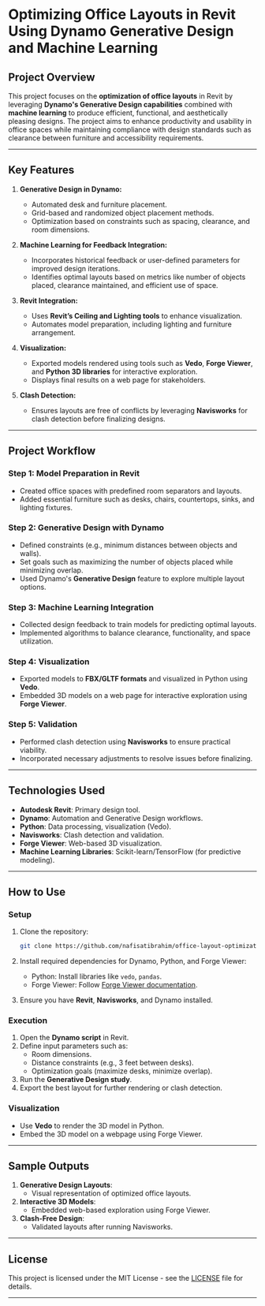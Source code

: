 # **Optimizing Office Layouts in Revit Using Dynamo Generative Design and Machine Learning**

## **Project Overview**
This project focuses on the **optimization of office layouts** in Revit by leveraging **Dynamo's Generative Design capabilities** combined with **machine learning** to produce efficient, functional, and aesthetically pleasing designs. The project aims to enhance productivity and usability in office spaces while maintaining compliance with design standards such as clearance between furniture and accessibility requirements.

---

## **Key Features**
1. **Generative Design in Dynamo:**
   - Automated desk and furniture placement.
   - Grid-based and randomized object placement methods.
   - Optimization based on constraints such as spacing, clearance, and room dimensions.

2. **Machine Learning for Feedback Integration:**
   - Incorporates historical feedback or user-defined parameters for improved design iterations.
   - Identifies optimal layouts based on metrics like number of objects placed, clearance maintained, and efficient use of space.

3. **Revit Integration:**
   - Uses **Revit’s Ceiling and Lighting tools** to enhance visualization.
   - Automates model preparation, including lighting and furniture arrangement.

4. **Visualization:**
   - Exported models rendered using tools such as **Vedo**, **Forge Viewer**, and **Python 3D libraries** for interactive exploration.
   - Displays final results on a web page for stakeholders.

5. **Clash Detection:**
   - Ensures layouts are free of conflicts by leveraging **Navisworks** for clash detection before finalizing designs.

---

## **Project Workflow**
### **Step 1: Model Preparation in Revit**
- Created office spaces with predefined room separators and layouts.
- Added essential furniture such as desks, chairs, countertops, sinks, and lighting fixtures.

### **Step 2: Generative Design with Dynamo**
- Defined constraints (e.g., minimum distances between objects and walls).
- Set goals such as maximizing the number of objects placed while minimizing overlap.
- Used Dynamo's **Generative Design** feature to explore multiple layout options.

### **Step 3: Machine Learning Integration**
- Collected design feedback to train models for predicting optimal layouts.
- Implemented algorithms to balance clearance, functionality, and space utilization.

### **Step 4: Visualization**
- Exported models to **FBX/GLTF formats** and visualized in Python using **Vedo**.
- Embedded 3D models on a web page for interactive exploration using **Forge Viewer**.

### **Step 5: Validation**
- Performed clash detection using **Navisworks** to ensure practical viability.
- Incorporated necessary adjustments to resolve issues before finalizing.

---

## **Technologies Used**
- **Autodesk Revit**: Primary design tool.
- **Dynamo**: Automation and Generative Design workflows.
- **Python**: Data processing, visualization (Vedo).
- **Navisworks**: Clash detection and validation.
- **Forge Viewer**: Web-based 3D visualization.
- **Machine Learning Libraries**: Scikit-learn/TensorFlow (for predictive modeling).

---

## **How to Use**
### **Setup**
1. Clone the repository:
   ```bash
   git clone https://github.com/nafisatibrahim/office-layout-optimization_machine_learning.git
   ```
2. Install required dependencies for Dynamo, Python, and Forge Viewer:
   - Python: Install libraries like `vedo`, `pandas`.
   - Forge Viewer: Follow [Forge Viewer documentation](https://forge.autodesk.com/en/docs/viewer/v7/).

3. Ensure you have **Revit**, **Navisworks**, and Dynamo installed.

### **Execution**
1. Open the **Dynamo script** in Revit.
2. Define input parameters such as:
   - Room dimensions.
   - Distance constraints (e.g., 3 feet between desks).
   - Optimization goals (maximize desks, minimize overlap).
3. Run the **Generative Design study**.
4. Export the best layout for further rendering or clash detection.

### **Visualization**
- Use **Vedo** to render the 3D model in Python.
- Embed the 3D model on a webpage using Forge Viewer.

---

## **Sample Outputs**
1. **Generative Design Layouts**:
   - Visual representation of optimized office layouts.
2. **Interactive 3D Models**:
   - Embedded web-based exploration using Forge Viewer.
3. **Clash-Free Design**:
   - Validated layouts after running Navisworks.

---

## **License**
This project is licensed under the MIT License - see the [LICENSE](LICENSE) file for details.

---

